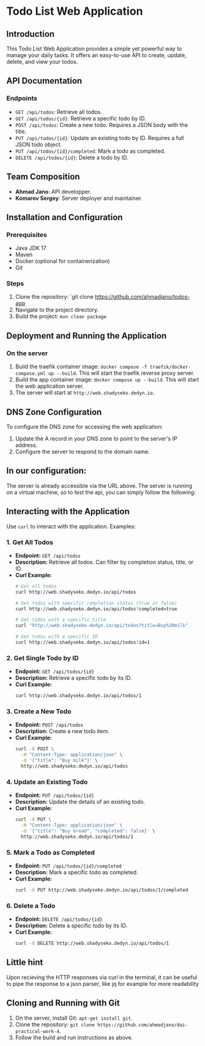 
# Todo List Web Application

## Introduction
This Todo List Web Application provides a simple yet powerful way to manage your daily tasks. It offers an easy-to-use API to create, update, delete, and view your todos.

## API Documentation
### Endpoints
- `GET /api/todos`: Retrieve all todos.
- `GET /api/todos/{id}`: Retrieve a specific todo by ID.
- `POST /api/todos`: Create a new todo. Requires a JSON body with the title.
- `PUT /api/todos/{id}`: Update an existing todo by ID. Requires a full JSON todo object.
- `PUT /api/todos/{id}/completed`: Mark a todo as completed.
- `DELETE /api/todos/{id}`: Delete a todo by ID.

## Team Composition
- **Ahmad Jano**: API developper.
- **Komarov Sergey**: Server deployer and maintainer.

## Installation and Configuration
### Prerequisites
- Java JDK 17
- Maven
- Docker (optional for containerization)
- Git

### Steps
1. Clone the repository: `git clone https://github.com/ahmadjano/todos-app
2. Navigate to the project directory.
3. Build the project: `mvn clean package`

## Deployment and Running the Application
### On the server
1. Build the traefik container image: `docker compose -f traefik/docker-compose.yml up --build`. This will start the traefik reverse proxy server.
2. Build the app container image: `docker compose up --build`. This will start the web application server.
3. The server will start at `http://web.shadyseko.dedyn.io`.

## DNS Zone Configuration
To configure the DNS zone for accessing the web application:
1. Update the A record in your DNS zone to point to the server's IP address.
2. Configure the server to respond to the domain name.

## In our configuration:
  The server is already accessible via the URL above.
  The server is running on a virtual machine, so to test the api, you
  can simply follow the following: 

## Interacting with the Application
Use `curl` to interact with the application. Examples:

### 1. Get All Todos
- **Endpoint:** `GET /api/todos`
- **Description:** Retrieve all todos. Can filter by completion status, title, or ID.
- **Curl Example:**
  ```bash
  # Get all todos
  curl http://web.shadyseko.dedyn.io/api/todos

  # Get todos with specific completion status (true or false)
  curl http://web.shadyseko.dedyn.io/api/todos?completed=true

  # Get todos with a specific title
  curl "http://web.shadyseko.dedyn.io/api/todos?title=Buy%20milk"

  # Get todos with a specific ID
  curl http://web.shadyseko.dedyn.io/api/todos?id=1
  ```

### 2. Get Single Todo by ID
- **Endpoint:** `GET /api/todos/{id}`
- **Description:** Retrieve a specific todo by its ID.
- **Curl Example:**
  ```bash
  curl http://web.shadyseko.dedyn.io/api/todos/1
  ```

### 3. Create a New Todo
- **Endpoint:** `POST /api/todos`
- **Description:** Create a new todo item.
- **Curl Example:**
  ```bash
  curl -X POST \
    -H "Content-Type: application/json" \
    -d '{"title": "Buy milk"}' \
    http://web.shadyseko.dedyn.io/api/todos
  ```

### 4. Update an Existing Todo
- **Endpoint:** `PUT /api/todos/{id}`
- **Description:** Update the details of an existing todo.
- **Curl Example:**
  ```bash
  curl -X PUT \
    -H "Content-Type: application/json" \
    -d '{"title": "Buy bread", "completed": false}' \
    http://web.shadyseko.dedyn.io/api/todos/1
  ```

### 5. Mark a Todo as Completed
- **Endpoint:** `PUT /api/todos/{id}/completed`
- **Description:** Mark a specific todo as completed.
- **Curl Example:**
  ```bash
  curl -X PUT http://web.shadyseko.dedyn.io/api/todos/1/completed
  ```

### 6. Delete a Todo
- **Endpoint:** `DELETE /api/todos/{id}`
- **Description:** Delete a specific todo by its ID.
- **Curl Example:**
  ```bash
  curl -X DELETE http://web.shadyseko.dedyn.io/api/todos/1
  ```
## Little hint
Upon recieving the HTTP responses via curl in the terminal, it can be useful to pipe the response to a json parser, like jq for example for more readability

## Cloning and Running with Git
1. On the server, install Git: `apt-get install git`.
2. Clone the repository: `git clone https://github.com/ahmadjano/dai-practical-work-4`.
3. Follow the build and run instructions as above.
